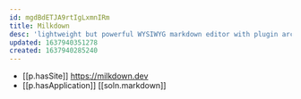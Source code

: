 ```yaml
---
id: mgdBdETJA9rtIgLxmnIRm
title: Milkdown
desc: 'lightweight but powerful WYSIWYG markdown editor with plugin architecture'
updated: 1637940351278
created: 1637940285240
---
```


- [[p.hasSite]] https://milkdown.dev
- [[p.hasApplication]] [[soln.markdown]]